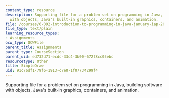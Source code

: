 ```yaml
---
content_type: resource
description: Supporting file for a problem set on programming in Java, building software
  with objects, Java's built-in graphics, containers, and animation.
file: /courses/6-092-introduction-to-programming-in-java-january-iap-2010/91c76df179f61913c7e01f07734299f4_SimpleDraw.java
file_type: text/plain
learning_resource_types:
- Assignments
ocw_type: OCWFile
parent_title: Assignments
parent_type: CourseSection
parent_uid: ed732d71-ecdc-33c4-3b00-672f8cc05ebc
resourcetype: Other
title: SimpleDraw
uid: 91c76df1-79f6-1913-c7e0-1f07734299f4
---
```

Supporting file for a problem set on programming in Java, building software with objects, Java's built-in graphics, containers, and animation.

